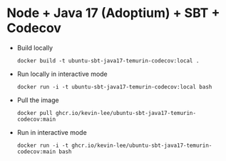 # Node + Java 17 (Adoptium) + SBT + Codecov

* Build locally
  ```shell
  docker build -t ubuntu-sbt-java17-temurin-codecov:local .
  ```

* Run locally in interactive mode
  ```shell
  docker run -i -t ubuntu-sbt-java17-temurin-codecov:local bash
  ```

* Pull the image
  ```shell
  docker pull ghcr.io/kevin-lee/ubuntu-sbt-java17-temurin-codecov:main
  ```

* Run in interactive mode
  ```shell
  docker run -i -t ghcr.io/kevin-lee/ubuntu-sbt-java17-temurin-codecov:main bash
  ```
